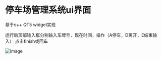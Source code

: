 # 停车场管理系统ui界面
基于c++ QT5 widget实现

运行后顶部输入框分别输入车牌号，现在时间，操作（A停车，D离开，E结束输入） 点击finish或回车

![image](https://github.com/xiaolongtuan-yuan/parking_lot_ui/blob/main/image/result.png)
